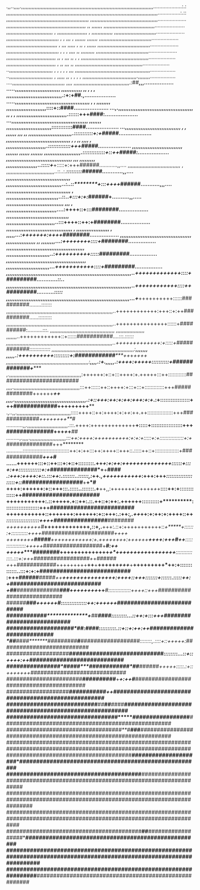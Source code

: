 .,,..,,,,.,,,,,,,,,,,,,,,,,,,,,,,,,,,,,,,,,,,,,,,,,,,,,,,,,,,,,,,,,,,,,,,,,,,,,,,,,,,,,,,,,,,,,,,,...................:.:
,,,,,,,,,,,,,,,,,,,,,,,,,,,,,,,,,,,,,,,,,,,,,,,,,,,,,,,,,,,,,,,,,,,,,,,,,,,,,,,,,,,,,,,,,,,,,,,,,,,,,...............:.::
,,,,,,,,,,,,,,,,,,,,,,,,,,,,,,,,,,,,,,,,,,,,,,,,,,,,,,, ,,,,,,,,,,,,,,,,,,,,,,,,,,,,,,,,,,,,,,,,,,,,,...................
,,,,,,,,,,,,,,,,,,,,,,,,,,,,,,,,,,,,,,,,,,,,,,,,,,,,, ,, ,,,,,,,  ,,,,,,,,,,,,,,,,,,,,,,,,,,,,,,,,,,....................
,,,,,,,,,,,,,,,,,,,,,,,,,,,,,,, , ,,,,,,,,,,,,,,,,,,,, ,  ,,,,,,,,,,,,,, ,,,,,,,,,,,,,,,,,,,,,,,,,,,,...................
,,,,,,,,,,,,,,,,,,,,,,,,,,,,,,,,,,, , , ,,, , ,,,,,,,     ,,,,,,,  ,,,,,,,,,,,,,,,,,,,,,,,,,,,,,,,,,,,..................
,,,,,,,,,,,,,,,,,,,,,,,,,,,,,,,,,,  , ,,,  ,,,,, , ,, ,   ,,,,,,  ,,,,,,,,,,,,,,,,,,,,,,,,,,,,,,,,,,,...................
,,,,,,,,,,,,,,,,,,,,,,,,,,,,,,,,,,, ,     ,  , ,,,, ,,  ,,,,,,,,, ,,,,,,,,,,,,,,,,,,,,,,,,,,,,,,,,,,,...................
,,,,,,,,,,,,,,,,,,,,,,,,,,,,,,,,, ,,     ,  ,,, ,,  , ,  ,,,,,,,,,,,,,,,,,,,,,,,,,,,,,,,,,,,,,,,,,,,,,..................
,,,,,,,,,,,,,,,,,,,,,,,,,,,,,,,,,   , ,,  ,,,   ,,       ,,,,,,,,,,,,,,,,,,,,,,,,,,,,,,,,,,,,,,,,,,,,,..................
..,,,,,,,,,,,,,,,,,,,,,,,,,,,,, , , ,     , ,  ,,,   ,,,,,,,,,,,,,,,,,,,,,,,,,,,,,,,,,,,,,,,,,,,,,,,,,,.................
..,,,,,,,,,,,,,,,,,,,,,,,,,,,,, , ,,,,,  ,, , , ,     ,   ,,,,,,,,,,,,,,,,,,,,,,,,,,,,,,,,,,,,.,,,,,,,,.................
....,,,,,,,,,,,,,,,,,,,,,,,,,,,,,,,,,,, ,,,,             ,,,,,,,,,,,,,,,,,,,,,,,,,,,,,,,,,,,,,.:##**,,,.................
.....,,,,,,,,,,,,,,,,,,,,,,,,,, ,,,,,,,,,,,, ,, ,     ,  , ,,,,,,,,,,,,,,,,,,,,,,,,,,,,,,,,.:+:+*#*#.,..................
.....,,,,,,,,,,,,,,,,,,,,,,,,,,,,,,,,,,,,,,,,,,, ,    ,  ,,,,,,,, ,,,,,,,,,,,,,,,,,,,,,,,::::+::####....................
...,.,,,,,,,,,,,,,,,,,,,,,,,,,,,,,,,,,,,,,,,,,,, ,, , ,  ,,,,,,,,,,,,,,,,,,,,,,,,,,,,,.::::::+++####:...................
...,,,,,,,,,,,,,,,,,,,,,,,,,,,,,,,,,,,,,,,,,,,, ,,,,,,,   ,,,,,,,,,,,,,,,,,,,,,,,,,,::::::::::::####*...................
...,,,,,,,,,,,,,,,,,,,,,,,,,,,,,,,, , ,  ,,,,,, ,,, ,,  ,,,,,,,,,,,,,,,,,,,,,,,,,.:::::::::::+:+#####...................
,,,,,,,,,,,,,,,,,,,,,,,,,,,,,,,,,,,,, ,   , ,,   ,,,, , ,,,,,,,,,,,,,,,,,,,,,,,.:::::::::::::+++#####...................
,,,,,,,,,,,,,,,,,,,,,,,,,,,,, ,,,,,,,   ,,,,,, ,,,,,,,  ,,,,,,,,,,,,,,,,,,,,,.:::::::::::::+::++#####:..................
,,,,,,,,,,,,,,,,,,,,,,,,,,,,,,,,,,,,,,    ,,, ,,,,,,,,, ,,,,,,,,,,,,,,,,,,..:::::+***+:::::+:+++######............,,....
,,,,,,,,,,,,,,,,,,,,,,,,,,,,,,,,,,, ,   ,,,,,,,,,,,,,,,,,,,,,,,,,,,,,,,,..::..:.*******:::::::::######............,,....
,,,,,,,,,,,,,,,,,,,,,,,,,,,,,,,,,,,,,   ,,,,,,,,,,,,,,,,,,,,,,,,,,,,,,,,..:..::********+:::++++*######...........,,,....
,,,,,,,,,,,,,,,,,,,,,,,,,,,,,,,,,,,,, ,   ,,,,,,,,,,,,,,,,,,,,,,,,,,,,,,..::..*********+:::+:+:*######+..........,,.....
,,,,,,,,,,,,,,,,,,,,,,,,,,,,,,,,, ,,, ,    ,,,,,,,,,,,,,,,,,,,,,,,,,,,,,....:********++++::+:::########.................
,,,,,,,,,,,,,,,,,,,,,,,,,,,,,,,,,,,,        ,,,,,,,,,,,,,,,,,,,,,,,,,,,,..:::********++++::++:+########.................
,,,,,,,,,,,,,,,,,,,,,,,,,,,,,,,,,,,,,,  ,   ,,,,,,,,,,,,,,,,,,,  , ,,,,,...:*******+++++++:++++########.................
,,,,,,,,,,,,,,,,,,,,,,,,,,,,,,,,,,,,,,,,, ,,,,,,,,,,,,,,,,, ,,  ,,,,,,,,...:******++++++++::::+########*................
,,,,,,,,,,,,,,,,,,,,,,,,,,,,,,,,,,,,,,,,,,,,,  ,,,,,,,,,,,,,,,,,,,,,,,,,..:*****++++++++++:::::#########................
,,,,,,,,,,,,,,,,,,,,,,,,,,,,,,,,,,,,,,,,,,,,,, ,,,,,,,,,,,,,,,,,,,,,,,,,...****+++++++++++::::+#########................
,,,,,,,,,,,,,,,,,,,,,,,,,,,,,,,,,,,,,,,,,,,,,,,,,,,,,,,,,,,,,,,,,,,,,,,,..+***++++++++++++::::+#########............::..
,,,,,,,,,,,,,,,,,,,,,,,,,,,,,,,,,,,,,,,,,,,,,,,,,,,,,,,,,,,,,,,,,,,,,,,,..*+*+*++++++++++::::++#########*..........:::::
,,,,,,,,,,,,,,,,,,,,,,,,,,,,,,,,,,,,,,,,,,,,,,,,,,,,,,,,,,,,,,,,,,,,,,,...*+***++++++++++::::::##########........:::::::
,,,,,,,,,,,,,,,,,,,,,,,,,,,,,,,,,,,,,,,,,,,,,,,,,,,,,,,,,,,,,,,,,,,,,,,..++++++++++++:+++::+:++##########......:::::::::
,,,,,,,,,,,,,,,,,,,,,,,,,,,,,,,,,,,,,,,,,,,,,,,,,,,,,,,,,,,,,,,,,,,,,,,..+++++++++++++++::::::+##########:..........:::.
,,,,,,,,,,,,,,,,,,,,,,,,,,,,,,,,,,,,,,,,,,, ,,,,,,,,,,,,,,,,,,, ,,,,,,,..++++++++++++::+::::::*###########....:::.::::::
,,,,,,,,,,,,,,,,,,,,,,,,,,,,,,,,,,,,,,,,,,,,,,,,,,,,,,,,,,,,,,,,,,,,,,,..+++++++++++++:+:::::+############::::::::::::::
,,,,,,,,,,,,,,,,,,,,,,,,,,,,,,,,,,,,,,,,,,,,,,,,,,,,,,,:**,,,,,,, ,,,,,.:++++++++++:::::::::+:############*****++*+*++++
,,,,,,,,,,,,,,,,,,,,,,,,,,,,,,,,,,,,,,,,,,,,,,,,,,,,,,,:**,,,,.:+.,,,,,.:++++:+++++::::::::::+#############******+******
,.,,,,,,,,,,,,,,,,,,,,,,,,,,,,,,,,,,,,,,,,,,,,,,,,:++++++:+::+:::++++:+.+++++:::++::::::::::::################*####*####
,,,,.,,,,,,,,,,,,,,,,,,,,,,,,,,,,,,,,,,,,,,,,,,,,:::++::::::++::++++:+:::+:::+:::::::::::::+++#############++++++****+*+
,,,,.,,,,,,,,,,,,,,,,,,,,,,,,,,,,,,,,,,,,,,,,,.:+::+++:++:+:++:+++:+:+*.:+:::::::::::::::::+++#############+++++++++****
.,..,,.,,,,,,,,,,,,,,,,,,,,,,,,,,,,,,,,,,,,:::::++++::++:++++:+:+*+*:++.++:::::::::::::::::+++#############*++++++++**#*
...........,,.,,,,,,,,,,,,,,,,,,,,,,,,,,,.:::.++++:+++++++++++++**+:::::+::::::::::::::::::+++##############+++*+*+***##
.........,.,,,,.,,,,,,,,,,,,,,,,,,,,,,,,:::++:++++:++++++++++:+:+:+:::::+:+::::::::::::::::+:+##############*+++********
...........:::::::::::::::::::::::::::::::++:+:++:::++:++++::+++::.:::::++::+::::::::::::::::+##############***+++*****#
......++++++:::+::++:::+:+::+:::::::::.++*+:+:++:++++++++++++++::::::+:::+:++:::::::::::::+:+*##############*+**+**##*##
.:+++:++++:+::.:::++:.:::::::..::::::,:*++*.,+++++++++++*:+++:+++*****::::::::::::::::::::+::##################***+**+*#
++++:++++++:+::+++:::.:::::..:::::::.+**++,,:+++++++:+++++*+*+********::::++:+:::::::::::::++#################*######***
+++++++++++:.::+++++.+::++:.::.++::+:+**+:.++++++::::::::::+**********::::::::::::::::::::+++################**#########
+++++++++++::+++++++:++++++:+::+++:.:++*:,.++*++:+:++:+:++++::++******:::::::::::::::::::++++################***########
++++++++++**#***+++++++++++++,::+,.**+++:.::+:+++++++++++::****+*****+:::::::+:::::::::::++++######################*++++
++++++++**#####**++++++++++++:+.+++*+++++:+++*+++**++++:+++*****#++***::::::::::::::::::+++++#################*#+**#*:++
+++++****########++++++++++++++*****+*+++++++++*****++******++++++***:::::::::::::::.:::+:+++#################+*+*######
+*++*############*+++++++++**++**+**++++++*****+++***+**+++++++++*++:+:::::::::::::..:::+:+:+###########################
:+++######**#####*++******+++++********+*********+++++++++:+++*+::+++:::::::+::::::.:::::++:+###########################
+**##****############*#*****#*##***************+*++++++*+***++*****#*:::::::::::::::++++::+++###########################
######************#*#*#**********************++++*+*****+******#*****:::::::::::::::++:++++++###########################
*######*#******####****************#**************+****#*#*****#*#*##:::::::::...::++:+:::+++###########################
*####*######**#*###**********#*************#####**********#***#:*####::::::::::.::+::+:++:++*###########################
*##**##*#*#*******##**###*####******#*****######**##*#*#**#**###*####::::::::,.::::+::+++++:*###########################
*############*#######***#**************##############*###*##########*::::::::...::+::++++:++############################
######******###*#####*##*#**##*##****##**##########*##**#*###*#**#*++*+++:::::.:+::++++*+++#############################
################*#*######***************##**###**#*****####****+*****+:++#*****#########################################
###################****#**********************######*####*++******#####*#########*######################################
##########################*****#************##**##**##*##**#****################*#######################################
############################*#*####**********#*###*###*##*########**#######*############################################
###############################*###*#**#****##*#****#*#*################################################################
##############################*##***##*##*#*########*###################################################################
#################################*##*###**###*##*################*######################################################
########################################**######*#######################*###############################################
########################################################################################################################
#######################################*########*###*#######################*###########################################
#########################################**##**##################***####################################################
########################################################################################################################
################################################################**######################################################
